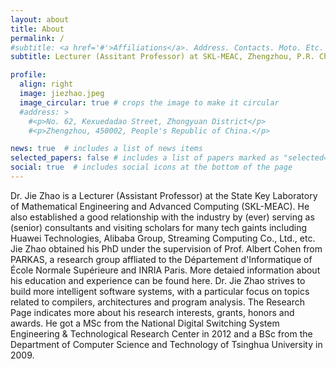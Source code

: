 ```yaml
---
layout: about
title: About
permalink: /
#subtitle: <a href='#'>Affiliations</a>. Address. Contacts. Moto. Etc.
subtitle: Lecturer (Assitant Professor) at SKL-MEAC, Zhengzhou, P.R. China.

profile:
  align: right
  image: jiezhao.jpeg
  image_circular: true # crops the image to make it circular
  #address: >
    #<p>No. 62, Kexuedadao Street, Zhongyuan District</p>
    #<p>Zhengzhou, 450002, People's Republic of China.</p>

news: true  # includes a list of news items
selected_papers: false # includes a list of papers marked as "selected={true}"
social: true  # includes social icons at the bottom of the page
---
```


Dr. Jie Zhao is a Lecturer (Assistant Professor) at the State Key Laboratory of Mathematical Engineering and Advanced Computing (SKL-MEAC). He also established a good relationship with the industry by (ever) serving as (senior) consultants and visiting scholars for many tech gaints including <a href="https://www.huawei.com/en/" style="text-decoration: none">Huawei Technologies</a>, <a href="https://www.alibaba.com/" style="text-decoration: none">Alibaba Group</a>, <a href="https://www.streamcomputing.com/" style="text-decoration: none">Streaming Computing Co., Ltd.</a>, etc. Jie Zhao obtained his PhD under the supervision of <a href="https://who.rocq.inria.fr/Albert.Cohen/" style="text-decoration: none">Prof. Albert Cohen</a> from <a href="http://parkas.di.ens.fr/index.html" style="text-decoration: none">PARKAS</a>, a research group affliated to the <a href="http://www.di.ens.fr" style="text-decoration: none">Département d'Informatique</a> of <a href="http://www.ens.fr" style="text-decoration: none">École Normale Supérieure</a> and <a href="https://www.inria.fr/en/centre/paris" style="text-decoration: none">INRIA Paris</a>. More detaied information about his education and experience can be found <a href="/education-and-experience/" style="text-decoration: none">here</a>. Dr. Jie Zhao strives to build more intelligent software systems, with a particular focus on topics related to compilers, architectures and program analysis. The <a href="/research/" style="text-decoration: none">Research Page</a> indicates more about his research interests, grants, honors and awards. He got a MSc from the National Digital Switching System Engineering &amp; Technological Research Center in 2012 and a BSc from the <a href="http://www.cs.tsinghua.edu.cn/publish/csen/index.html" style="text-decoration: none">Department of Computer Science and Technology</a> of <a href="http://www.tsinghua.edu.cn/publish/newthuen/index.html" style="text-decoration: none">Tsinghua University</a> in 2009.
